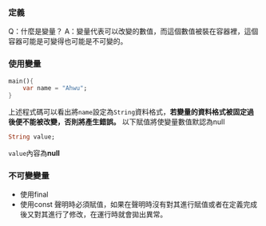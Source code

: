 ### 定義
Q：什麼是變量？
A：變量代表可以改變的數值，而這個數值被裝在容器裡，這個容器可能是可變得也可能是不可變的。
### 使用變量
```dart
main(){
	var name = "Ahwu";
}
```
上述程式碼可以看出將`name`設定為`String`資料格式，**若變量的資料格式被固定過後便不能被改變，否則將產生錯誤。**
以下賦值將使變量數值默認為null
```dart
String value;
```
`value`內容為**null**
### 不可變變量
- 使用final
- 使用const
聲明時必須賦值，如果在聲明時沒有對其進行賦值或者在定義完成後又對其進行了修改，在運行時就會拋出異常。
